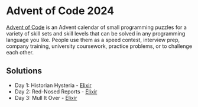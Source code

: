 # Advent of Code 2024

[Advent of Code](https://adventofcode.com/2024/) is an Advent calendar of small programming puzzles for a variety of skill sets and skill levels that can be solved in any programming language you like. People use them as a speed contest, interview prep, company training, university coursework, practice problems, or to challenge each other.

## Solutions

- Day 1: Historian Hysteria - [Elixir](./Elixir/lib/day01.ex)
- Day 2: Red-Nosed Reports - [Elixir](./Elixir/lib/day02.ex)
- Day 3: Mull It Over - [Elixir](./Elixir/lib/day03.ex)
